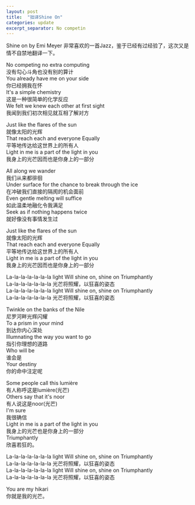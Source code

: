 ```yaml
---
layout: post
title:  "拙译Shine On"
categories: update
excerpt_separator: No competin
---
```


Shine on by Emi Meyer
非常喜欢的一首Jazz，鉴于已经有过经验了，这次又是情不自禁地翻译一下。


No competing no extra computing  
没有勾心斗角也没有别的算计  
You already have me on your side    
你已经拥我在怀  
It's a simple chemistry  
这是一种很简单的化学反应  
We felt we knew each other at first sight  
我闻到我们初次相见就互相了解对方

Just like the flares of the sun  
就像太阳的光辉  
That reach each and everyone Equally  
平等地传达给这世界上的所有人  
Light in me is a part of the light in you  
我身上的光芒因而也是你身上的一部分

All along we wander  
我们从来都徘徊  
Under surface for the chance to break through the ice  
在冲破我们直接的隔阂的机会面前  
Even gentle melting will suffice  
如此温柔地融化令我满足   
Seek as if nothing happens twice  
就好像没有事情发生过

Just like the flares of the sun  
就像太阳的光辉  
That reach each and everyone Equally  
平等地传达给这世界上的所有人  
Light in me is a part of the light in you  
我身上的光芒因而也是你身上的一部分

La-la-la-la-la-la-la light Will shine on, shine on Triumphantly  
La-la-la-la-la-la-la 光芒将照耀，以狂喜的姿态  
La-la-la-la-la-la-la light Will shine on, shine on Triumphantly  
La-la-la-la-la-la-la 光芒将照耀，以狂喜的姿态 

Twinkle on the banks of the Nile  
尼罗河畔光辉闪耀   
To a prism in your mind   
到达你内心深处  
Illumnating the way you want to go  
指引你理想的道路  
Who will be  
谁会是  
Your destiny  
你的命中注定呢 

Some people call this lumière  
有人称呼这是lumière(光芒)  
Others say that it's noor  
有人说这是noor(光芒)  
I'm sure  
我很确信  
Light in me is a part of the light in you  
我身上的光芒也是你身上的一部分  
Triumphantly  
欣喜若狂的。

La-la-la-la-la-la-la light Will shine on, shine on Triumphantly  
La-la-la-la-la-la-la 光芒将照耀，以狂喜的姿态  
La-la-la-la-la-la-la light Will shine on, shine on Triumphantly  
La-la-la-la-la-la-la 光芒将照耀，以狂喜的姿态 

You are my hikari  
你就是我的光芒。